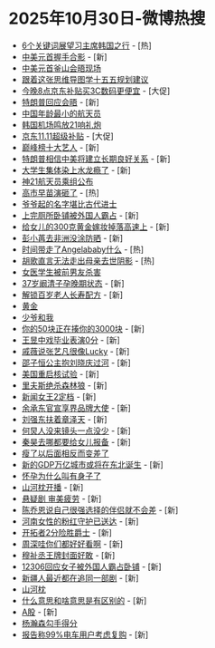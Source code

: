 # 2025年10月30日-微博热搜

- [6个关键词展望习主席韩国之行](https://s.weibo.com/weibo?q=%236%E4%B8%AA%E5%85%B3%E9%94%AE%E8%AF%8D%E5%B1%95%E6%9C%9B%E4%B9%A0%E4%B8%BB%E5%B8%AD%E9%9F%A9%E5%9B%BD%E4%B9%8B%E8%A1%8C%23&Refer=new_time) - [热]
- [中美元首握手合影](https://s.weibo.com/weibo?q=%23%E4%B8%AD%E7%BE%8E%E5%85%83%E9%A6%96%E6%8F%A1%E6%89%8B%E5%90%88%E5%BD%B1%23&t=31&band_rank=1&Refer=top) - [新]
- [中美元首釜山会晤现场](https://s.weibo.com/weibo?q=%23%E4%B8%AD%E7%BE%8E%E5%85%83%E9%A6%96%E9%87%9C%E5%B1%B1%E4%BC%9A%E6%99%A4%E7%8E%B0%E5%9C%BA%23&t=31&band_rank=2&Refer=top)
- [跟着这张思维导图学十五五规划建议](https://s.weibo.com/weibo?q=%23%E8%B7%9F%E7%9D%80%E8%BF%99%E5%BC%A0%E6%80%9D%E7%BB%B4%E5%AF%BC%E5%9B%BE%E5%AD%A6%E5%8D%81%E4%BA%94%E4%BA%94%E8%A7%84%E5%88%92%E5%BB%BA%E8%AE%AE%23&t=31&band_rank=3&Refer=top)
- [今晚8点京东补贴买3C数码更便宜](https://s.weibo.comjavascript:void(0);) - [大促]
- [特朗普回应会晤](https://s.weibo.com/weibo?q=%23%E7%89%B9%E6%9C%97%E6%99%AE%E5%9B%9E%E5%BA%94%E4%BC%9A%E6%99%A4%23&t=31&band_rank=4&Refer=top) - [新]
- [中国年龄最小的航天员](https://s.weibo.com/weibo?q=%23%E4%B8%AD%E5%9B%BD%E5%B9%B4%E9%BE%84%E6%9C%80%E5%B0%8F%E7%9A%84%E8%88%AA%E5%A4%A9%E5%91%98%23&t=31&band_rank=5&Refer=top)
- [韩国机场鸣放21响礼炮](https://s.weibo.com/weibo?q=%23%E9%9F%A9%E5%9B%BD%E6%9C%BA%E5%9C%BA%E9%B8%A3%E6%94%BE21%E5%93%8D%E7%A4%BC%E7%82%AE%23&t=31&band_rank=6&Refer=top)
- [京东11.11超级补贴](https://s.weibo.comjavascript:void(0);) - [大促]
- [巅峰榜十大艺人](https://s.weibo.com/weibo?q=%23%E5%B7%85%E5%B3%B0%E6%A6%9C%E5%8D%81%E5%A4%A7%E8%89%BA%E4%BA%BA%23&t=31&band_rank=7&Refer=top) - [新]
- [特朗普相信中美将建立长期良好关系](https://s.weibo.com/weibo?q=%23%E7%89%B9%E6%9C%97%E6%99%AE%E7%9B%B8%E4%BF%A1%E4%B8%AD%E7%BE%8E%E5%B0%86%E5%BB%BA%E7%AB%8B%E9%95%BF%E6%9C%9F%E8%89%AF%E5%A5%BD%E5%85%B3%E7%B3%BB%23&t=31&band_rank=8&Refer=top) - [新]
- [大学生集体染上水龙瘾了](https://s.weibo.com/weibo?q=%E5%A4%A7%E5%AD%A6%E7%94%9F%E9%9B%86%E4%BD%93%E6%9F%93%E4%B8%8A%E6%B0%B4%E9%BE%99%E7%98%BE%E4%BA%86&t=31&band_rank=9&Refer=top) - [新]
- [神21航天员乘组公布](https://s.weibo.com/weibo?q=%23%E7%A5%9E21%E8%88%AA%E5%A4%A9%E5%91%98%E4%B9%98%E7%BB%84%E5%85%AC%E5%B8%83%23&t=31&band_rank=10&Refer=top)
- [高市早苗演砸了](https://s.weibo.com/weibo?q=%23%E9%AB%98%E5%B8%82%E6%97%A9%E8%8B%97%E6%BC%94%E7%A0%B8%E4%BA%86%23&t=31&band_rank=11&Refer=top) - [热]
- [爷爷起的名字堪比古代进士](https://s.weibo.com/weibo?q=%E7%88%B7%E7%88%B7%E8%B5%B7%E7%9A%84%E5%90%8D%E5%AD%97%E5%A0%AA%E6%AF%94%E5%8F%A4%E4%BB%A3%E8%BF%9B%E5%A3%AB&t=31&band_rank=12&Refer=top)
- [上完厕所卧铺被外国人霸占](https://s.weibo.com/weibo?q=%23%E4%B8%8A%E5%AE%8C%E5%8E%95%E6%89%80%E5%8D%A7%E9%93%BA%E8%A2%AB%E5%A4%96%E5%9B%BD%E4%BA%BA%E9%9C%B8%E5%8D%A0%23&t=31&band_rank=13&Refer=top) - [新]
- [给女儿的300克黄金嫁妆掉落高速上](https://s.weibo.com/weibo?q=%23%E7%BB%99%E5%A5%B3%E5%84%BF%E7%9A%84300%E5%85%8B%E9%BB%84%E9%87%91%E5%AB%81%E5%A6%86%E6%8E%89%E8%90%BD%E9%AB%98%E9%80%9F%E4%B8%8A%23&t=31&band_rank=14&Refer=top) - [新]
- [彭小苒去非洲没涂防晒](https://s.weibo.com/weibo?q=%E5%BD%AD%E5%B0%8F%E8%8B%92%E5%8E%BB%E9%9D%9E%E6%B4%B2%E6%B2%A1%E6%B6%82%E9%98%B2%E6%99%92&t=31&band_rank=15&Refer=top) - [新]
- [时间带走了Angelababy什么](https://s.weibo.com/weibo?q=%E6%97%B6%E9%97%B4%E5%B8%A6%E8%B5%B0%E4%BA%86Angelababy%E4%BB%80%E4%B9%88&t=31&band_rank=16&Refer=top) - [热]
- [胡歌直言无法走出母亲去世阴影](https://s.weibo.com/weibo?q=%23%E8%83%A1%E6%AD%8C%E7%9B%B4%E8%A8%80%E6%97%A0%E6%B3%95%E8%B5%B0%E5%87%BA%E6%AF%8D%E4%BA%B2%E5%8E%BB%E4%B8%96%E9%98%B4%E5%BD%B1%23&t=31&band_rank=17&Refer=top) - [热]
- [女医学生被前男友杀害](https://s.weibo.com/weibo?q=%23%E5%A5%B3%E5%8C%BB%E5%AD%A6%E7%94%9F%E8%A2%AB%E5%89%8D%E7%94%B7%E5%8F%8B%E6%9D%80%E5%AE%B3%23&t=31&band_rank=18&Refer=top)
- [37岁阚清子孕晚期状态](https://s.weibo.com/weibo?q=%2337%E5%B2%81%E9%98%9A%E6%B8%85%E5%AD%90%E5%AD%95%E6%99%9A%E6%9C%9F%E7%8A%B6%E6%80%81%23&t=31&band_rank=19&Refer=top) - [新]
- [解锁百岁老人长寿配方](https://s.weibo.com/weibo?q=%23%E8%A7%A3%E9%94%81%E7%99%BE%E5%B2%81%E8%80%81%E4%BA%BA%E9%95%BF%E5%AF%BF%E9%85%8D%E6%96%B9%23&t=31&band_rank=20&Refer=top) - [新]
- [黄金](https://s.weibo.com/weibo?q=%E9%BB%84%E9%87%91&t=31&band_rank=21&Refer=top)
- [少爷和我](https://s.weibo.com/weibo?q=%E5%B0%91%E7%88%B7%E5%92%8C%E6%88%91&t=31&band_rank=22&Refer=top)
- [你的50块正在揍你的3000块](https://s.weibo.com/weibo?q=%E4%BD%A0%E7%9A%8450%E5%9D%97%E6%AD%A3%E5%9C%A8%E6%8F%8D%E4%BD%A0%E7%9A%843000%E5%9D%97&t=31&band_rank=23&Refer=top) - [新]
- [王昱中戏毕业表演0分](https://s.weibo.com/weibo?q=%E7%8E%8B%E6%98%B1%E4%B8%AD%E6%88%8F%E6%AF%95%E4%B8%9A%E8%A1%A8%E6%BC%940%E5%88%86&t=31&band_rank=24&Refer=top) - [新]
- [戚薇说张艺凡很像Lucky](https://s.weibo.com/weibo?q=%E6%88%9A%E8%96%87%E8%AF%B4%E5%BC%A0%E8%89%BA%E5%87%A1%E5%BE%88%E5%83%8FLucky&t=31&band_rank=25&Refer=top) - [新]
- [邵子恒公主抱刘晓庆过河](https://s.weibo.com/weibo?q=%E9%82%B5%E5%AD%90%E6%81%92%E5%85%AC%E4%B8%BB%E6%8A%B1%E5%88%98%E6%99%93%E5%BA%86%E8%BF%87%E6%B2%B3&t=31&band_rank=26&Refer=top) - [新]
- [美国重启核试验](https://s.weibo.com/weibo?q=%23%E7%BE%8E%E5%9B%BD%E9%87%8D%E5%90%AF%E6%A0%B8%E8%AF%95%E9%AA%8C%23&t=31&band_rank=27&Refer=top) - [新]
- [里夫斯绝杀森林狼](https://s.weibo.com/weibo?q=%23%E9%87%8C%E5%A4%AB%E6%96%AF%E7%BB%9D%E6%9D%80%E6%A3%AE%E6%9E%97%E7%8B%BC%23&t=31&band_rank=28&Refer=top) - [新]
- [新闻女王2定档](https://s.weibo.com/weibo?q=%23%E6%96%B0%E9%97%BB%E5%A5%B3%E7%8E%8B2%E5%AE%9A%E6%A1%A3%23&t=31&band_rank=29&Refer=top) - [新]
- [余承东官宣享界品牌大使](https://s.weibo.com/weibo?q=%23%E4%BD%99%E6%89%BF%E4%B8%9C%E5%AE%98%E5%AE%A3%E4%BA%AB%E7%95%8C%E5%93%81%E7%89%8C%E5%A4%A7%E4%BD%BF%23&t=31&band_rank=30&Refer=top) - [新]
- [刘强东扶着章泽天](https://s.weibo.com/weibo?q=%23%E5%88%98%E5%BC%BA%E4%B8%9C%E6%89%B6%E7%9D%80%E7%AB%A0%E6%B3%BD%E5%A4%A9%23&t=31&band_rank=31&Refer=top) - [新]
- [何炅人没来镜头一点没少](https://s.weibo.com/weibo?q=%E4%BD%95%E7%82%85%E4%BA%BA%E6%B2%A1%E6%9D%A5%E9%95%9C%E5%A4%B4%E4%B8%80%E7%82%B9%E6%B2%A1%E5%B0%91&t=31&band_rank=32&Refer=top) - [新]
- [秦昊去哪都要给女儿报备](https://s.weibo.com/weibo?q=%E7%A7%A6%E6%98%8A%E5%8E%BB%E5%93%AA%E9%83%BD%E8%A6%81%E7%BB%99%E5%A5%B3%E5%84%BF%E6%8A%A5%E5%A4%87&t=31&band_rank=33&Refer=top) - [新]
- [瘦了以后面相反而变差了](https://s.weibo.com/weibo?q=%E7%98%A6%E4%BA%86%E4%BB%A5%E5%90%8E%E9%9D%A2%E7%9B%B8%E5%8F%8D%E8%80%8C%E5%8F%98%E5%B7%AE%E4%BA%86&t=31&band_rank=34&Refer=top)
- [新的GDP万亿城市或将在东北诞生](https://s.weibo.com/weibo?q=%23%E6%96%B0%E7%9A%84GDP%E4%B8%87%E4%BA%BF%E5%9F%8E%E5%B8%82%E6%88%96%E5%B0%86%E5%9C%A8%E4%B8%9C%E5%8C%97%E8%AF%9E%E7%94%9F%23&t=31&band_rank=35&Refer=top) - [新]
- [怀孕为什么叫有身子了](https://s.weibo.com/weibo?q=%23%E6%80%80%E5%AD%95%E4%B8%BA%E4%BB%80%E4%B9%88%E5%8F%AB%E6%9C%89%E8%BA%AB%E5%AD%90%E4%BA%86%23&t=31&band_rank=36&Refer=top)
- [山河枕开播](https://s.weibo.com/weibo?q=%23%E5%B1%B1%E6%B2%B3%E6%9E%95%E5%BC%80%E6%92%AD%23&t=31&band_rank=37&Refer=top) - [新]
- [悬疑剧 审美疲劳](https://s.weibo.com/weibo?q=%E6%82%AC%E7%96%91%E5%89%A7%20%E5%AE%A1%E7%BE%8E%E7%96%B2%E5%8A%B3&t=31&band_rank=38&Refer=top) - [新]
- [陈乔恩说自己很强选择的伴侣就不会差](https://s.weibo.com/weibo?q=%E9%99%88%E4%B9%94%E6%81%A9%E8%AF%B4%E8%87%AA%E5%B7%B1%E5%BE%88%E5%BC%BA%E9%80%89%E6%8B%A9%E7%9A%84%E4%BC%B4%E4%BE%A3%E5%B0%B1%E4%B8%8D%E4%BC%9A%E5%B7%AE&t=31&band_rank=39&Refer=top) - [新]
- [河南女性的粉红守护已送达](https://s.weibo.com/weibo?q=%23%E6%B2%B3%E5%8D%97%E5%A5%B3%E6%80%A7%E7%9A%84%E7%B2%89%E7%BA%A2%E5%AE%88%E6%8A%A4%E5%B7%B2%E9%80%81%E8%BE%BE%23&t=31&band_rank=40&Refer=top) - [新]
- [开拓者2分险胜爵士](https://s.weibo.com/weibo?q=%23%E5%BC%80%E6%8B%93%E8%80%852%E5%88%86%E9%99%A9%E8%83%9C%E7%88%B5%E5%A3%AB%23&t=31&band_rank=41&Refer=top) - [新]
- [周深哇你们都好好看啊](https://s.weibo.com/weibo?q=%E5%91%A8%E6%B7%B1%E5%93%87%E4%BD%A0%E4%BB%AC%E9%83%BD%E5%A5%BD%E5%A5%BD%E7%9C%8B%E5%95%8A&t=31&band_rank=42&Refer=top) - [新]
- [穆祉丞王牌封面好敢](https://s.weibo.com/weibo?q=%E7%A9%86%E7%A5%89%E4%B8%9E%E7%8E%8B%E7%89%8C%E5%B0%81%E9%9D%A2%E5%A5%BD%E6%95%A2&t=31&band_rank=43&Refer=top) - [新]
- [12306回应女子被外国人霸占卧铺](https://s.weibo.com/weibo?q=%2312306%E5%9B%9E%E5%BA%94%E5%A5%B3%E5%AD%90%E8%A2%AB%E5%A4%96%E5%9B%BD%E4%BA%BA%E9%9C%B8%E5%8D%A0%E5%8D%A7%E9%93%BA%23&t=31&band_rank=44&Refer=top) - [新]
- [新疆人最近都在追同一部剧](https://s.weibo.com/weibo?q=%E6%96%B0%E7%96%86%E4%BA%BA%E6%9C%80%E8%BF%91%E9%83%BD%E5%9C%A8%E8%BF%BD%E5%90%8C%E4%B8%80%E9%83%A8%E5%89%A7&t=31&band_rank=45&Refer=top) - [新]
- [山河枕](https://s.weibo.com/weibo?q=%E5%B1%B1%E6%B2%B3%E6%9E%95&t=31&band_rank=46&Refer=top)
- [什么意思和啥意思是有区别的](https://s.weibo.com/weibo?q=%E4%BB%80%E4%B9%88%E6%84%8F%E6%80%9D%E5%92%8C%E5%95%A5%E6%84%8F%E6%80%9D%E6%98%AF%E6%9C%89%E5%8C%BA%E5%88%AB%E7%9A%84&t=31&band_rank=47&Refer=top) - [新]
- [A股](https://s.weibo.com/weibo?q=A%E8%82%A1&t=31&band_rank=48&Refer=top) - [新]
- [杨瀚森勾手得分](https://s.weibo.com/weibo?q=%23%E6%9D%A8%E7%80%9A%E6%A3%AE%E5%8B%BE%E6%89%8B%E5%BE%97%E5%88%86%23&t=31&band_rank=49&Refer=top)
- [报告称99%电车用户考虑复购](https://s.weibo.com/weibo?q=%23%E6%8A%A5%E5%91%8A%E7%A7%B099%25%E7%94%B5%E8%BD%A6%E7%94%A8%E6%88%B7%E8%80%83%E8%99%91%E5%A4%8D%E8%B4%AD%23&t=31&band_rank=50&Refer=top) - [新]
